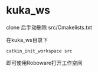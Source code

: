# kuka_ws

clone 后手动删除 src/Cmakelists.txt

在kuka_ws目录下
```
catkin_init_workspace src
```
即可使用Roboware打开工作空间